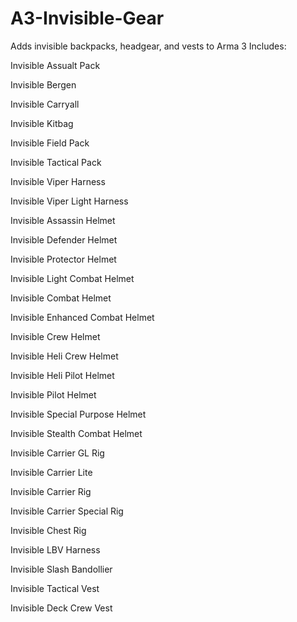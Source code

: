 # A3-Invisible-Gear
Adds invisible backpacks, headgear, and vests to Arma 3
Includes:

 Invisible Assualt Pack
 
 Invisible Bergen
 
 Invisible Carryall
 
 Invisible Kitbag
 
 Invisible Field Pack
 
 Invisible Tactical Pack
 
 Invisible Viper Harness
 
 Invisible Viper Light Harness
 
 Invisible Assassin Helmet
 
 Invisible Defender Helmet
 
 Invisible Protector Helmet
 
 Invisible Light Combat Helmet
 
 Invisible Combat Helmet
 
 Invisible Enhanced Combat Helmet
 
 Invisible Crew Helmet
 
 Invisible Heli Crew Helmet
 
 Invisible Heli Pilot Helmet
 
 Invisible Pilot Helmet
 
 Invisible Special Purpose Helmet
 
 Invisible Stealth Combat Helmet
 
 Invisible Carrier GL Rig
 
 Invisible Carrier Lite
 
 Invisible Carrier Rig
 
 Invisible Carrier Special Rig
 
 Invisible Chest Rig
 
 Invisible LBV Harness
 
 Invisible Slash Bandollier
 
 Invisible Tactical Vest
 
 Invisible Deck Crew Vest
